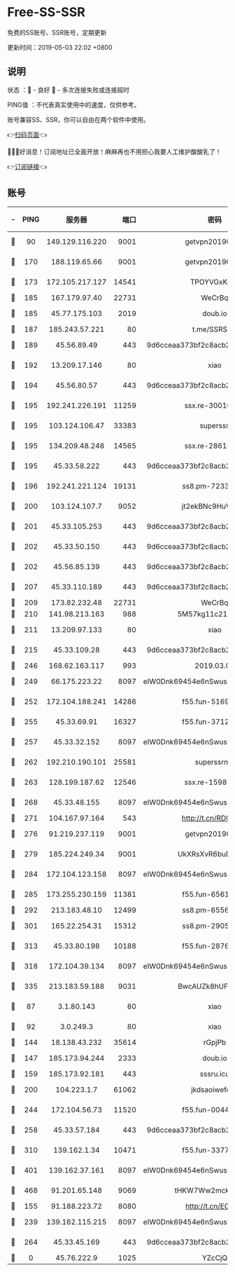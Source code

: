 # Free-SS-SSR

免费的SS账号、SSR账号，定期更新

更新时间：2019-05-03 22:02 +0800

## 说明

状态     ：🙂 - 良好 🙁 - 多次连接失败或连接超时

PING值   ：不代表真实使用中的速度，仅供参考。

账号兼容SS、SSR，你可以自由在两个软件中使用。

👉[扫码页面](https://liesauer.github.io/Free-SS-SSR/)👈

🎉🎉🎉好消息！订阅地址已全面开放！麻麻再也不用担心我要人工维护酸酸乳了！

👉[订阅链接](https://www.liesauer.net/yogurt/subscribe?ACCESS_TOKEN=DAYxR3mMaZAsaqUb)👈

## 账号

|-|PING|服务器|端口|密码|加密方式|区域|
|:----:|:----:|:-----:|-----:|:----:|:----:|:----:|
|🙂|90|149.129.116.220|9001|getvpn20190501|aes-256-cfb|CN|
|🙂|170|188.119.65.66|9001|getvpn20190501|aes-256-cfb|RU|
|🙂|173|172.105.217.127|14541|TPOYVGxKglpi|aes-256-cfb|JP|
|🙂|185|167.179.97.40|22731|WeCrBq|rc4-md5|JP|
|🙂|185|45.77.175.103|2019|doub.io|aes-128-ctr|SG|
|🙂|187|185.243.57.221|80|t.me/SSRSUB|rc4-md5|US|
|🙂|189|45.56.89.49|443|9d6cceaa373bf2c8acb22e60b6a58be6|aes-256-cfb|US|
|🙂|192|13.209.17.146|80|xiao|aes-128-ctr|KR|
|🙂|194|45.56.80.57|443|9d6cceaa373bf2c8acb22e60b6a58be6|aes-256-cfb|US|
|🙂|195|192.241.226.191|11259|ssx.re-30010027|aes-256-cfb|US|
|🙂|195|103.124.106.47|33383|supersss|aes-256-cfb|US|
|🙂|195|134.209.48.248|14565|ssx.re-28615539|aes-256-cfb|US|
|🙂|195|45.33.58.222|443|9d6cceaa373bf2c8acb22e60b6a58be6|aes-256-cfb|US|
|🙂|196|192.241.221.124|19131|ss8.pm-72336490|aes-256-cfb|US|
|🙂|200|103.124.107.7|9052|jt2ekBNc9HuVtm2a|aes-256-cfb|US|
|🙂|201|45.33.105.253|443|9d6cceaa373bf2c8acb22e60b6a58be6|aes-256-cfb|US|
|🙂|202|45.33.50.150|443|9d6cceaa373bf2c8acb22e60b6a58be6|aes-256-cfb|US|
|🙂|202|45.56.85.139|443|9d6cceaa373bf2c8acb22e60b6a58be6|aes-256-cfb|US|
|🙂|207|45.33.110.189|443|9d6cceaa373bf2c8acb22e60b6a58be6|aes-256-cfb|US|
|🙂|209|173.82.232.48|22731|WeCrBq|rc4-md5|US|
|🙂|210|141.98.213.163|988|5M57kg11c214qDmK|chacha20|KR|
|🙂|211|13.209.97.133|80|xiao|aes-128-ctr|KR|
|🙂|215|45.33.109.28|443|9d6cceaa373bf2c8acb22e60b6a58be6|aes-256-cfb|US|
|🙂|246|168.62.163.117|993|2019.03.07|rc4-md5|US|
|🙂|249|66.175.223.22|8097|eIW0Dnk69454e6nSwuspv9DmS201tQ0D|aes-256-cfb|US|
|🙂|252|172.104.188.241|14286|f55.fun-51694485|aes-256-cfb|SG|
|🙂|255|45.33.69.91|16327|f55.fun-37122804|aes-256-cfb|US|
|🙂|257|45.33.32.152|8097|eIW0Dnk69454e6nSwuspv9DmS201tQ0D|aes-256-cfb|US|
|🙂|262|192.210.190.101|25581|superssrnet|aes-256-cfb|US|
|🙂|263|128.199.187.62|12546|ssx.re-15983525|aes-256-cfb|SG|
|🙂|268|45.33.48.155|8097|eIW0Dnk69454e6nSwuspv9DmS201tQ0D|aes-256-cfb|US|
|🙂|271|104.167.97.164|543|http://t.cn/RD0D7sx|rc4-md5|CA|
|🙂|276|91.219.237.119|9001|getvpn20190501|aes-256-cfb|HU|
|🙂|279|185.224.249.34|9001|UkXRsXvR6buDMG2Y|aes-256-cfb|RU|
|🙂|284|172.104.123.158|8097|eIW0Dnk69454e6nSwuspv9DmS201tQ0D|aes-256-cfb|JP|
|🙂|285|173.255.230.159|11381|f55.fun-65612968|aes-256-cfb|US|
|🙂|292|213.183.48.10|12499|ss8.pm-65564582|rc4-md5|RU|
|🙂|301|165.22.254.31|15312|ss8.pm-29059283|aes-256-cfb|SG|
|🙂|313|45.33.80.198|10188|f55.fun-28764269|aes-256-cfb|US|
|🙂|318|172.104.39.134|8097|eIW0Dnk69454e6nSwuspv9DmS201tQ0D|aes-256-cfb|SG|
|🙂|335|213.183.59.188|9031|BwcAUZk8hUFAkDGN|aes-256-cfb|NL|
|🙂|87|3.1.80.143|80|xiao|aes-128-ctr|SG|
|🙂|92|3.0.249.3|80|xiao|aes-128-ctr|SG|
|🙂|144|18.138.43.232|35614|rGpjPb|rc4-md5|SG|
|🙂|147|185.173.94.244|2333|doub.io|aes-128-ctr|RU|
|🙂|159|185.173.92.181|443|sssru.icu|rc4-md5|RU|
|🙂|200|104.223.1.7|61062|jkdsaoiwefdsa|aes-256-cfb|US|
|🙂|244|172.104.56.73|11520|f55.fun-00449443|aes-256-cfb|SG|
|🙂|258|45.33.57.184|443|9d6cceaa373bf2c8acb22e60b6a58be6|aes-256-cfb|US|
|🙂|310|139.162.1.34|10471|f55.fun-33770153|aes-256-cfb|SG|
|🙂|401|139.162.37.161|8097|eIW0Dnk69454e6nSwuspv9DmS201tQ0D|aes-256-cfb|SG|
|🙂|468|91.201.65.148|9069|tHKW7Ww2mck9CHQG|aes-256-cfb|IT|
|🙁|155|91.188.223.72|8080|http://t.cn/EGJIyrl|rc4-md5|RU|
|🙁|239|139.162.115.215|8097|eIW0Dnk69454e6nSwuspv9DmS201tQ0D|aes-256-cfb|JP|
|🙁|264|45.33.45.169|443|9d6cceaa373bf2c8acb22e60b6a58be6|aes-256-cfb|US|
|🙁|0|45.76.222.9|1025|YZcCjQ|rc4-md5|JP|
